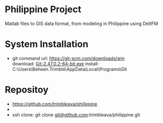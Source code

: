 # Philippine Project
Matlab files to GIS data format, from modeling in Philippine using DeltFM

# System Installation
- git command
  url: https://git-scm.com/downloads/win  
  download: [Git-2.47.0.2-64-bit.exe](https://github.com/git-for-windows/git/releases/download/v2.47.0.windows.2/Git-2.47.0.2-64-bit.exe)
  install: C:\Users\Beheen.Trimble\AppData\Local\Programs\Git 
# Repositoy
- https://github.com/trimbleava/philippine
- 
- ssh clone: git clone git@github.com:trimbleava/philippine.git
  
